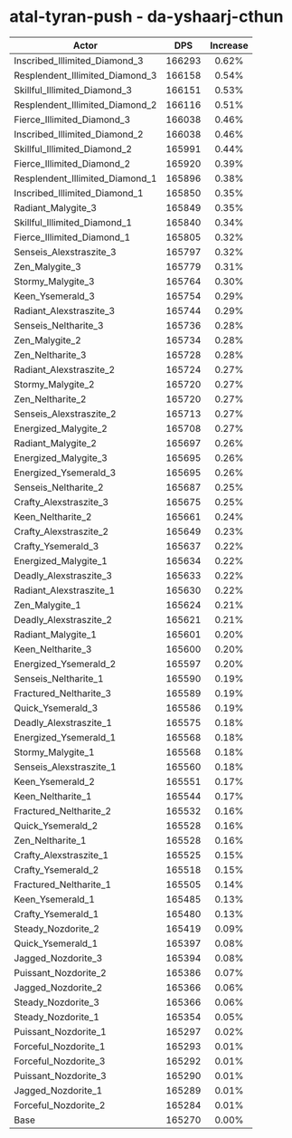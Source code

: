 # atal-tyran-push - da-yshaarj-cthun
| Actor | DPS | Increase |
|---|:---:|:---:|
|Inscribed_Illimited_Diamond_3|166293|0.62%|
|Resplendent_Illimited_Diamond_3|166158|0.54%|
|Skillful_Illimited_Diamond_3|166151|0.53%|
|Resplendent_Illimited_Diamond_2|166116|0.51%|
|Fierce_Illimited_Diamond_3|166038|0.46%|
|Inscribed_Illimited_Diamond_2|166038|0.46%|
|Skillful_Illimited_Diamond_2|165991|0.44%|
|Fierce_Illimited_Diamond_2|165920|0.39%|
|Resplendent_Illimited_Diamond_1|165896|0.38%|
|Inscribed_Illimited_Diamond_1|165850|0.35%|
|Radiant_Malygite_3|165849|0.35%|
|Skillful_Illimited_Diamond_1|165840|0.34%|
|Fierce_Illimited_Diamond_1|165805|0.32%|
|Senseis_Alexstraszite_3|165797|0.32%|
|Zen_Malygite_3|165779|0.31%|
|Stormy_Malygite_3|165764|0.30%|
|Keen_Ysemerald_3|165754|0.29%|
|Radiant_Alexstraszite_3|165744|0.29%|
|Senseis_Neltharite_3|165736|0.28%|
|Zen_Malygite_2|165734|0.28%|
|Zen_Neltharite_3|165728|0.28%|
|Radiant_Alexstraszite_2|165724|0.27%|
|Stormy_Malygite_2|165720|0.27%|
|Zen_Neltharite_2|165720|0.27%|
|Senseis_Alexstraszite_2|165713|0.27%|
|Energized_Malygite_2|165708|0.27%|
|Radiant_Malygite_2|165697|0.26%|
|Energized_Malygite_3|165695|0.26%|
|Energized_Ysemerald_3|165695|0.26%|
|Senseis_Neltharite_2|165687|0.25%|
|Crafty_Alexstraszite_3|165675|0.25%|
|Keen_Neltharite_2|165661|0.24%|
|Crafty_Alexstraszite_2|165649|0.23%|
|Crafty_Ysemerald_3|165637|0.22%|
|Energized_Malygite_1|165634|0.22%|
|Deadly_Alexstraszite_3|165633|0.22%|
|Radiant_Alexstraszite_1|165630|0.22%|
|Zen_Malygite_1|165624|0.21%|
|Deadly_Alexstraszite_2|165621|0.21%|
|Radiant_Malygite_1|165601|0.20%|
|Keen_Neltharite_3|165600|0.20%|
|Energized_Ysemerald_2|165597|0.20%|
|Senseis_Neltharite_1|165590|0.19%|
|Fractured_Neltharite_3|165589|0.19%|
|Quick_Ysemerald_3|165586|0.19%|
|Deadly_Alexstraszite_1|165575|0.18%|
|Energized_Ysemerald_1|165568|0.18%|
|Stormy_Malygite_1|165568|0.18%|
|Senseis_Alexstraszite_1|165560|0.18%|
|Keen_Ysemerald_2|165551|0.17%|
|Keen_Neltharite_1|165544|0.17%|
|Fractured_Neltharite_2|165532|0.16%|
|Quick_Ysemerald_2|165528|0.16%|
|Zen_Neltharite_1|165528|0.16%|
|Crafty_Alexstraszite_1|165525|0.15%|
|Crafty_Ysemerald_2|165518|0.15%|
|Fractured_Neltharite_1|165505|0.14%|
|Keen_Ysemerald_1|165485|0.13%|
|Crafty_Ysemerald_1|165480|0.13%|
|Steady_Nozdorite_2|165419|0.09%|
|Quick_Ysemerald_1|165397|0.08%|
|Jagged_Nozdorite_3|165394|0.08%|
|Puissant_Nozdorite_2|165386|0.07%|
|Jagged_Nozdorite_2|165366|0.06%|
|Steady_Nozdorite_3|165366|0.06%|
|Steady_Nozdorite_1|165354|0.05%|
|Puissant_Nozdorite_1|165297|0.02%|
|Forceful_Nozdorite_1|165293|0.01%|
|Forceful_Nozdorite_3|165292|0.01%|
|Puissant_Nozdorite_3|165290|0.01%|
|Jagged_Nozdorite_1|165289|0.01%|
|Forceful_Nozdorite_2|165284|0.01%|
|Base|165270|0.00%|
